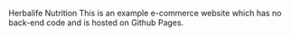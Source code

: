 Herbalife Nutrition 
This is an example e-commerce website which has no back-end code and is hosted on Github Pages.
